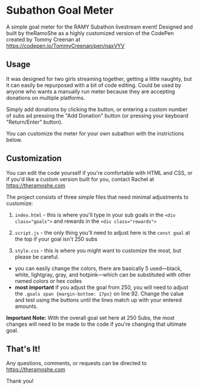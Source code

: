 # Subathon Goal Meter
A simple goal meter for the RAMY Subathon livestream event! Designed and built by theRamoShe as a highly customized version of the CodePen created by Tommy Creenan at https://codepen.io/TommyCreenan/pen/naxVYV

## Usage
It was designed for two girls streaming together, getting a little naughty, but it can easily be repurposed with a bit of code editing. Could be used by anyone who wants a manually run meter because they are accepting donations on multiple platforms.

Simply add donations by clicking the button, or entering a custom number of subs ad pressing the "Add Donation" button (or pressing your keyboard "Return/Enter" button).

You can customize the meter for your own subathon with the instrictions below.

## Customization
You can edit the code yourself if you're comfortable with HTML and CSS, or if you'd like a custom version built for you, contact Rachel at https://theramoshe.com

The project consists of three simple files that need minimal adjustments to customize:

1. `index.html` - this is where you'll type in your sub goals in the `<div class="goals">` and rewards in the `<div class="rewards">`

2. `script.js` - the only thing you'll need to adjust here is the `const goal` at the top if your goal isn't 250 subs

3. `style.css` - this is where you might want to customize the most, but please be careful.
 - you can easily change the colors, there are basically 5 used—black, white, lightgray, gray, and hotpink—which can be substituted with other named colors or hex codes
 - **most important** if you adjust the goal from 250, you will need to adjust the `.goals span {margin-bottom: 17px}` on line 92. Change the calue and test using the buttons until the lines match up with your entered amounts.

 **Important Note:** With the overall goal set here at 250 Subs, the most changes will need to be made to the code if you're changing that ultimate goal.

## That's It!
Any questions, comments, or requests can be directed to https://theramoshe.com

Thank you!